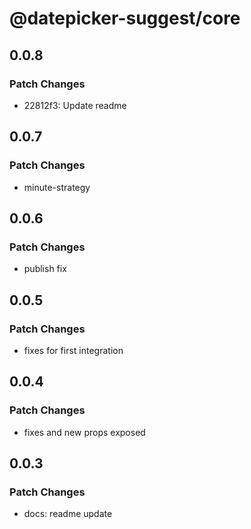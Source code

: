 # @datepicker-suggest/core

## 0.0.8

### Patch Changes

- 22812f3: Update readme

## 0.0.7

### Patch Changes

- minute-strategy

## 0.0.6

### Patch Changes

- publish fix

## 0.0.5

### Patch Changes

- fixes for first integration

## 0.0.4

### Patch Changes

- fixes and new props exposed

## 0.0.3

### Patch Changes

- docs: readme update
